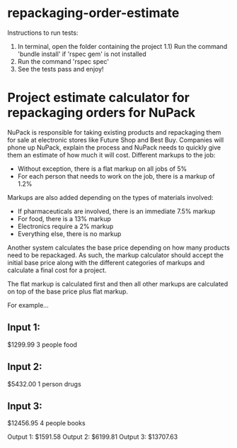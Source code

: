 repackaging-order-estimate
==========================

Instructions to run tests:

1) In terminal, open the folder containing the project
1.1) Run the command 'bundle install' if 'rspec gem' is not installed
2) Run the command 'rspec spec'
3) See the tests pass and enjoy!



Project estimate calculator for repackaging orders for NuPack
=============================================================

NuPack is responsible for taking existing products and repackaging them for sale at electronic stores like Future Shop and Best Buy. Companies will phone up NuPack, explain the process and NuPack needs to quickly give them an estimate of how much it will cost. Different markups to the job:

* Without exception, there is a flat markup on all jobs of 5%
* For each person that needs to work on the job, there is a markup of 1.2%

Markups are also added depending on the types of materials involved:

* If pharmaceuticals are involved, there is an immediate 7.5% markup
* For food, there is a 13% markup
* Electronics require a 2% markup
* Everything else, there is no markup

Another system calculates the base price depending on how many products need to be repackaged. As such, the markup calculator should accept the initial base price along with the different categories of markups and calculate a final cost for a project.

The flat markup is calculated first and then all other markups are calculated on top of the base price plus flat markup.

For example...

Input 1:
--------
$1299.99
3 people
food

Input 2:
--------
$5432.00
1 person
drugs

Input 3:
--------
$12456.95
4 people
books


Output 1: $1591.58
Output 2: $6199.81
Output 3: $13707.63